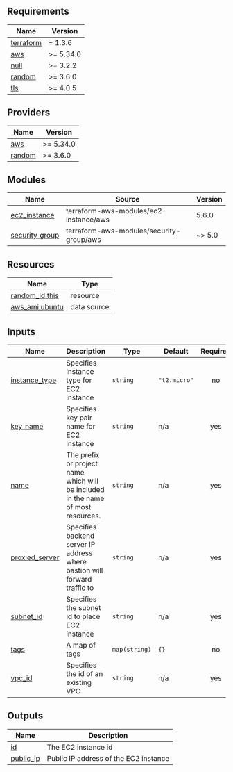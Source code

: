 ## Requirements

| Name | Version |
|------|---------|
| <a name="requirement_terraform"></a> [terraform](#requirement\_terraform) | = 1.3.6 |
| <a name="requirement_aws"></a> [aws](#requirement\_aws) | >= 5.34.0 |
| <a name="requirement_null"></a> [null](#requirement\_null) | >= 3.2.2 |
| <a name="requirement_random"></a> [random](#requirement\_random) | >= 3.6.0 |
| <a name="requirement_tls"></a> [tls](#requirement\_tls) | >= 4.0.5 |

## Providers

| Name | Version |
|------|---------|
| <a name="provider_aws"></a> [aws](#provider\_aws) | >= 5.34.0 |
| <a name="provider_random"></a> [random](#provider\_random) | >= 3.6.0 |

## Modules

| Name | Source | Version |
|------|--------|---------|
| <a name="module_ec2_instance"></a> [ec2\_instance](#module\_ec2\_instance) | terraform-aws-modules/ec2-instance/aws | 5.6.0 |
| <a name="module_security_group"></a> [security\_group](#module\_security\_group) | terraform-aws-modules/security-group/aws | ~> 5.0 |

## Resources

| Name | Type |
|------|------|
| [random_id.this](https://registry.terraform.io/providers/hashicorp/random/latest/docs/resources/id) | resource |
| [aws_ami.ubuntu](https://registry.terraform.io/providers/hashicorp/aws/latest/docs/data-sources/ami) | data source |

## Inputs

| Name | Description | Type | Default | Required |
|------|-------------|------|---------|:--------:|
| <a name="input_instance_type"></a> [instance\_type](#input\_instance\_type) | Specifies instance type for EC2 instance | `string` | `"t2.micro"` | no |
| <a name="input_key_name"></a> [key\_name](#input\_key\_name) | Specifies key pair name for EC2 instance | `string` | n/a | yes |
| <a name="input_name"></a> [name](#input\_name) | The prefix or project name which will be included in the name of most resources. | `string` | n/a | yes |
| <a name="input_proxied_server"></a> [proxied\_server](#input\_proxied\_server) | Specifies backend server IP address where bastion will forward traffic to | `string` | n/a | yes |
| <a name="input_subnet_id"></a> [subnet\_id](#input\_subnet\_id) | Specifies the subnet id to place EC2 instance | `string` | n/a | yes |
| <a name="input_tags"></a> [tags](#input\_tags) | A map of tags | `map(string)` | `{}` | no |
| <a name="input_vpc_id"></a> [vpc\_id](#input\_vpc\_id) | Specifies the id of an existing VPC | `string` | n/a | yes |

## Outputs

| Name | Description |
|------|-------------|
| <a name="output_id"></a> [id](#output\_id) | The EC2 instance id |
| <a name="output_public_ip"></a> [public\_ip](#output\_public\_ip) | Public IP address of the EC2 instance |
